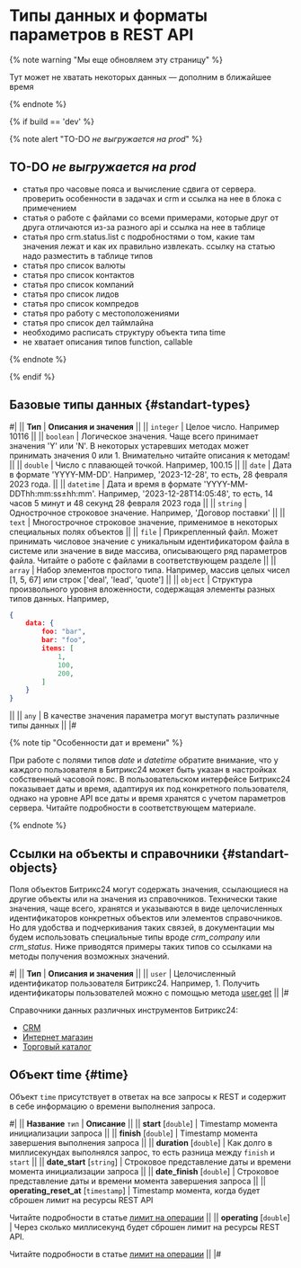 # Типы данных и форматы параметров в REST API

{% note warning "Мы еще обновляем эту страницу" %}

Тут может не хватать некоторых данных — дополним в ближайшее время

{% endnote %}

{% if build == 'dev' %}

{% note alert "TO-DO _не выгружается на prod_" %}

## TO-DO _не выгружается на prod_

- статья про часовые пояса и вычисление сдвига от сервера. проверить особенности в задачах и crm и ссылка на нее в блока с примечением
- статья о работе с файлами со всеми примерами, которые друг от друга отличаются из-за разного api и ссылка на нее в таблице
- статья про crm.status.list с подробностями о том, какие там значения лежат и как их правильно извлекать. ссылку на статью надо разместить в таблице типов
- статья про список валюты
- статья про список контактов
- статья про список компаний
- статья про список лидов
- статья про список компредов
- статья про работу с местоположениями
- статья про список дел таймлайна
- необходимо расписать структуру объекта типа time
- не хватает описания типов function, callable

{% endnote %}

{% endif %}

## Базовые типы данных {#standart-types}

#|
|| **Тип** | **Описания и значения** ||
|| `integer` | Целое число. Например 10116 ||
|| `boolean` | Логическое значения. Чаще всего принимает значения 'Y' или 'N'. В некоторых устаревших методах может принимать значения 0 или 1. Внимательно читайте описания к методам! ||
|| `double` | Число с плавающей точкой. Например, 100.15 ||
|| `date` | Дата в формате 'YYYY-MM-DD'. Например, '2023-12-28', то есть, 28 февраля 2023 года. ||
|| `datetime` | Дата и время в формате 'YYYY-MM-DDThh:mm:ss±hh:mm'. Например, '2023-12-28T14:05:48', то есть, 14 часов 5 минут и 48 секунд 28 февраля 2023 года ||
|| `string` | Однострочное строковое значение. Например, 'Договор поставки' ||
|| `text` | Многострочное строковое значение, применимое в некоторых специальных полях объектов ||
|| `file` | Прикрепленный файл. Может принимать числовое значение с уникальным идентификатором файла в системе или значение в виде массива, описывающего ряд параметров файла. Читайте о работе с файлами в соответствующем разделе ||
|| `array` | Набор элементов простого типа. Например, массив целых чисел [1, 5, 67] или строк ['deal', 'lead', 'quote'] ||
|| `object` | Структура произвольного уровня вложенности, содержащая элементы разных типов данных. Например,

```json
{
    data: {
        foo: "bar",
        bar: "foo",
        items: [
            1,
            100,
            200,
        ]
    }
}
```

 ||
|| `any`  |  В качестве значения параметра могут выступать различные типы данных ||
|#

{% note tip "Особенности дат и времени" %}

При работе с полями типов _date_ и _datetime_ обратите внимание, что у каждого пользователя в Битрикс24 может быть указан в настройках собственный часовой пояс. В пользовательском интерфейсе Битрикс24 показывает даты и время, адаптируя их под конкретного пользователя, однако на уровне API все даты и время хранятся с учетом параметров сервера. Читайте подробности в соответствующем материале.

{% endnote %}

## Ссылки на объекты и справочники {#standart-objects}

Поля объектов Битрикс24 могут содержать значения, ссылающиеся на другие объекты или на значения из справочников. Технически такие значения, чаще всего, хранятся и указываются в виде целочисленных идентификаторов конкретных объектов или элементов справочников. Но для удобства и подчеркивания таких связей, в документации мы будем использовать специальные типы вроде _crm_company_ или _crm_status_. Ниже приводятся примеры таких типов со ссылками на методы получения возможных значений.

#|
|| **Тип** | **Описания и значения** ||
|| `user` | Целочисленный идентификатор пользователя Битрикс24. Например, 1. Получить идентификаторы пользователей можно с помощью метода [user.get](./user/user-get.md) ||
|#

Справочники данных различных инструментов Битрикс24:

- [CRM](./crm/data-types.md)
- [Интернет магазин](./sale/data-types.md)
- [Торговый каталог](./catalog/data-types.md)

## Объект time {#time}

Объект `time` присутствует в ответах на все запросы к REST и содержит в себе информацию о времени выполнения запроса.

#| 
|| **Название**
`тип` | **Описание** ||
|| **start**
[`double`] | Timestamp момента инициализации запроса ||
|| **finish**
[`double`] | Timestamp момента завершения выполнения запроса ||
|| **duration**
[`double`] | Как долго в миллисекундах выполнялся запрос, то есть разница между `finish` и `start` ||
|| **date_start**
[`string`] | Строковое представление даты и времени момента инициализации запроса ||
|| **date_finish**
[`double`] | Строковое представление даты и времени момента завершения запроса ||
|| **operating_reset_at**
[`timestamp`] | Timestamp момента, когда будет сброшен лимит на ресурсы REST API

Читайте подробности в статье [лимит на операции](../limits.md) ||
|| **operating**
[`double`] | Через сколько миллисекунд будет сброшен лимит на ресурсы REST API.

Читайте подробности в статье [лимит на операции](../limits.md) ||
|#
